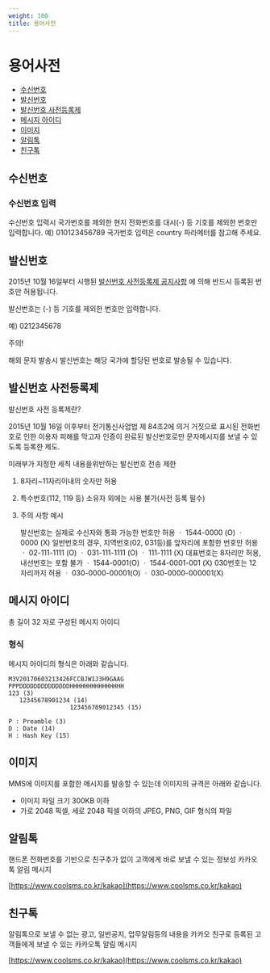 ```yaml
---
weight: 100
title: 용어사전
---
```


# 용어사전

* [수신번호](undefined-3.md#수신번호)
* [발신번호](undefined-3.md#발신번호)
* [발신번호 사전등록제](undefined-3.md#발신번호-사전등록제)
* [메시지 아이디](undefined-3.md#메시지-아이디)
* [이미지](undefined-3.md#이미지)
* [알림톡](undefined-3.md#알림톡)
* [친구톡](undefined-3.md#친구톡)

## 수신번호

### 수신번호 입력

수신번호 입력시 국가번호를 제외한 현지 전화번호를 대시\(-\) 등 기호를 제외한 번호만 입력합니다. 예\) 010123456789 국가번호 입력은 country 파라메터를 참고해 주세요.

## 발신번호

2015년 10월 16일부터 시행된 [발신번호 사전등록제 공지사항](https://www.coolsms.co.kr/notice/3070386) 에 의해 반드시 등록된 번호만 허용됩니다.

발신번호는 \(-\) 등 기호를 제외한 번호만 입력합니다.

예\) 0212345678

 주의!

해외 문자 발송시 발신번호는 해당 국가에 할당된 번호로 발송될 수 있습니다.

## 발신번호 사전등록제

발신번호 사전 등록제란?

2015년 10월 16일 이후부터 전기통신사업법 제 84조2에 의거 거짓으로 표시된 전화번호로 인한 이용자 피해를 막고자 인증이 완료된 발신번호로만 문자메시지를 보낼 수 있도록 등록한 제도.

미래부가 지정한 세칙 내용을위반하는 발신번호 전송 제한

1. 8자리~11자리이내의 숫자만 허용
2. 특수번호\(112, 119 등\) 소유자 외에는 사용 불가\(사전 등록 필수\)
3. 주의 사항 예시

   발신번호는 실제로 수신자와 통화 가능한 번호만 허용 ㆍ 1544-0000 \(O\) ㆍ 0000 \(X\) 일반번호의 경우, 지역번호\(02, 031등\)를 앞자리에 포함한 번호만 허용 ㆍ 02-111-1111 \(O\) ㆍ 031-111-1111 \(O\) ㆍ 111-1111 \(X\) 대표번호는 8자리만 허용, 내선번호는 포함 불가 ㆍ 1544-0001\(O\) ㆍ 1544-0001-001 \(X\) 030번호는 12자리까지 허용 ㆍ 030-0000-00001\(O\) ㆍ 030-0000-000001\(X\)

## 메시지 아이디

총 길이 32 자로 구성된 메시지 아이디

### 형식

메시지 아이디의 형식은 아래와 같습니다.

```text
M3V20170603213426FCCBJW1J3H9GAAG
PPPDDDDDDDDDDDDDDHHHHHHHHHHHHHHH
123 (3)
   12345678901234 (14)
                 123456789012345 (15)

P : Preamble (3)
D : Date (14)
H : Hash Key (15)
```

## 이미지

MMS에 이미지를 포함한 메시지를 발송할 수 있는데 이미지의 규격은 아래와 같습니다.

* 이미지 파일 크기 300KB 이하
* 가로 2048 픽셀, 세로 2048 픽셀 이하의 JPEG, PNG, GIF 형식의 파일

## 알림톡

핸드폰 전화번호를 기반으로 친구추가 없이 고객에게 바로 보낼 수 있는 정보성 카카오톡 알림 메시지

[https://www.coolsms.co.kr/kakao](https://www.coolsms.co.kr/kakao)

## 친구톡

알림톡으로 보낼 수 없는 광고, 일반공지, 업무알림등의 내용을 카카오 친구로 등록된 고객들에게 보낼 수 있는 카카오톡 알림 메시지

[https://www.coolsms.co.kr/kakao](https://www.coolsms.co.kr/kakao)

